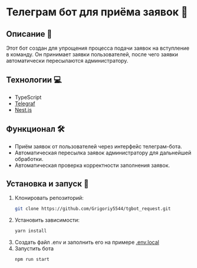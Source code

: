 # Телеграм бот для приёма заявок 🤖

## Описание 📘
Этот бот создан для упрощения процесса подачи заявок на вступление в команду. 
Он принимает заявки пользователей, 
после чего заявки автоматически пересылаются администратору.

## Технологии 💻
- TypeScript
- [Telegraf](https://telegraf.js.org/)
- [Nest.js](https://nestjs.com/)

## Функционал 🛠️
- Приём заявок от пользователей через интерфейс телеграм-бота.
- Автоматическая пересылка заявок администратору для дальнейшей обработки.
- Автоматическая проверка корректности заполнения заявок.

## Установка и запуск 🚀
1. Клонировать репозиторий:
   ```bash
   git clone https://github.com/Grigoriy5544/tgbot_request.git
2. Установить зависимости:
    ```bash
    yarn install
3. Создать файл .env и заполнить его на примере [.env.local](./.env.template)
4. Запустить бота
    ```bash
   npm run start